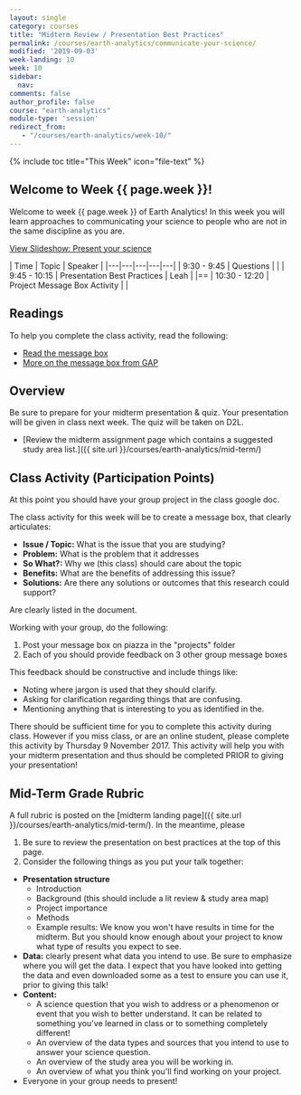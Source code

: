 ```yaml
---
layout: single
category: courses
title: "Midterm Review / Presentation Best Practices"
permalink: /courses/earth-analytics/communicate-your-science/
modified: '2019-09-03'
week-landing: 10
week: 10
sidebar:
  nav:
comments: false
author_profile: false
course: "earth-analytics"
module-type: 'session'
redirect_from:
   - "/courses/earth-analytics/week-10/"
---
```


{% include toc title="This Week" icon="file-text" %}

<div class="notice--info" markdown="1">

## <i class="fa fa-ship" aria-hidden="true"></i> Welcome to Week {{ page.week }}!

Welcome to week {{ page.week }} of Earth Analytics! In this week you will learn
approaches to communicating your science to people who are not in the same discipline
as you are.

<a class="btn .btn--x-large btn-info" href="{{ site.url }}/slide-shows/5-present-your-science-presentation/" target= "_blank"> <i class="fa fa-youtube-play" aria-hidden="true"></i>
View Slideshow: Present your science</a>

</div>

|  Time | Topic   | Speaker   |
|---|---|---|---|---|
| 9:30 - 9:45  | Questions |   |
| 9:45 - 10:15  | Presentation Best Practices | Leah |
|==
| 10:30 - 12:20  | Project Message Box Activity  |   |

## Readings

To help you complete the class activity, read the following:

* <a href = "https://docs.wixstatic.com/ugd/e58a91_26905f568b1f42b78ba712ac6bb9db65.pdf" target = "_blank">Read the message box </a>
* <a href = "http://gap2.eu/methodological-toolbox/the-message-box/" target = "_blank">More on the message box from GAP</a>


## Overview

Be sure to prepare for your midterm presentation & quiz.
Your presentation will be given in class next week. The quiz will be taken
on D2L.

* [Review the midterm assignment page which contains a suggested study area list.]({{ site.url }}/courses/earth-analytics/mid-term/)

<div class="notice--warning" markdown="1">

## Class Activity (Participation Points)

At this point you should have your group project in the class google doc.

The class activity for this week will be to create a message box, that clearly articulates:

* **Issue / Topic:** What is the issue that you are studying?
* **Problem:** What is the problem that it addresses
* **So What?:** Why we (this class) should care about the topic
* **Benefits:** What are the benefits of addressing this issue?
* **Solutions:** Are there any solutions or outcomes that this research could support?

Are clearly listed in the document.

Working with your group, do the following:

1. Post your message box on piazza in the "projects" folder
2. Each of you should provide feedback on 3 other group message boxes

This feedback should be constructive and include things like:

* Noting where jargon is used that they should clarify.
* Asking for clarification regarding things that are confusing.
* Mentioning anything that is interesting to you as identified in the.

There should be sufficient time for you to complete this activity during class. However
if you miss class, or are an online student, please complete this activity by
Thursday 9 November 2017. This activity will help you with your midterm presentation
and thus should be completed PRIOR to giving your presentation!

## Mid-Term Grade Rubric


A full rubric is posted on the [midterm landing page]({{ site.url }}/courses/earth-analytics/mid-term/). In the meantime, please

1. Be sure to review the presentation on best practices at the top of this page.
2. Consider the following things as you put your talk together:

* **Presentation structure**
  * Introduction
  * Background (this should include a lit review & study area map)
  * Project importance
  * Methods
  * Example results: We know you won't have results in time for the midterm. But you should know enough about your project to know what type of results you expect to see.
* **Data:** clearly present what data you intend to use. Be sure to emphasize where you will get the data. I expect that you have looked into getting the data and even downloaded some as a test to ensure you can use it, prior to giving this talk!
* **Content:**
  * A science question that you wish to address or a phenomenon or event that you wish to better understand. It can be related to something you've learned in class or to something completely different!
  * An overview of the data types and sources that you intend to use to answer your science question.
  * An overview of the study area you will be working in.
  * An overview of what you think you'll find working on your project.
* Everyone in your group needs to present!



<!--

This is the API assignment -- it's probably not that valuable
## <i class="fa fa-pencil-square-o" aria-hidden="true"></i> Homework Submission


### Complete the assignment below:

This week you will create an html formatted report! We will use html in case
you'd like to embed interactive leaflet maps in your final report. Do the following:

Create a new `R markdown `document. Name it: **lastName-firstInitial-week10.Rmd**
Within your `.Rmd` document, include the plots listed below. When you are done
with your report, use `knitr` to convert it to `html` format. Submit both the
`.Rmd` file and the `.html` file to D2L. Be sure to name your files
as instructed above!

#### Use knitr code chunk arguments

For this week's assignment, you can turn off warnings but please do not hide
your code. We want to see how your code up your plots and how you access the
data.

Include the following plots in your homework:

IMPORTANT!! for all plots be sure to:

* Add a title and label the x and y axes appropriately
* Adjust the colors of your plot to make it look nice

## Homework Part 1. Answer the following questions (33%)

1. What does API stand for and what is an API?
2. Why is programmatic access to data within our code useful?
3. List 2 characteristics of the `JSON` file format.

## Homework Part 2. Create the 2 plots below (66%)

#### Plot 1

Using the tools that we learned above, import the Princeton salary data below.

Plot the following:

Experience (x axis) vs. salary (y axis). Color your points by SEX and use facets
to add a facet for each of the three ranks. Your plot should look like the
one on the bottom of [this page]( {{ site.url }}/courses/earth-analytics/week-10/get-data-with-rcurl-r/#example-homework-plot).

<a href="http://data.princeton.edu/wws509/datasets/#salary" target="_blank">Learn more about the Princeton salary data</a>

As described on the website:

> These are the salary data used in Weisberg's book, consisting of observations on six variables for 52 tenure-track professors in a small college. The variables are:

* **sx** Sex, coded 1 for female and 0 for male
* **rk** Rank, coded
  * **1** for assistant professor,
  * **2** for associate professor, and
  * **3** for full professor
* **yr** Number of years in current rank
* **dg** Highest degree, coded 1 if doctorate, 0 if masters
* **yd** Number of years since highest degree was earned
* **sl** Academic year salary, in dollars.

**HINT:** these data have a header. You will have to look up the appropriate argument
to ensure that the data import properly using `read.table()`.

**HINT2:** You can add facets or individual plots for particular subsets of data (
in this case rank) using the `facet_wrap()` argument in a ggplot plot. For example
 `+ facet_wrap(~dg)` will create a ggplot plot with sub plots filtered by highest
 degree.)

#### Plot 2

Use the `read_secure_csv_file()` function to import the gapminder data following
 [this lesson]({{ site.url }}/courses/earth-analytics/week-10/access-gapminder-data-rcurl-r/)
Then create a plot using the `ggplot()` of two variables of interest. You can
pick any variables that you want to plot together but do not use variables that
we demonstrate in the online lessons!


#### Bonus plot - (1 point)

Following the class lessons, create an interactive map showing surface water
site locations using leaflet. The map popup should include the discharge value
for each site and the station type. IMPORTANT: there is a bug where leaflet
maps don't always render properly unless you specify the tile background that
it should use! If you get a map with a grey background, this may be why!

#### Additional bonus - (1 point)

You will get a second bonus point if you can make each marker unique based on
station type!

****

## Homework due: Wednesday April 12 2017 @ NOON.
Submit your report in both `.Rmd` and `.html` format to the D2l dropbox.

NOTE: ALL future assignments will be due BEFORE CLASS on Wednesday at NOON. Following
course policy we will not accept late assignments. Start early and submit your
assignment BEFORE NOON.
</div>


## Grade rubric

#### Questions (33.3%)

|  Full Credit | Partial Credit ~B | Partial Credit ~C | Partial Credit ~D | No Credit|
|---|---|---|---|---|
| What does API stand for and what is an API? |  |  | | |
| Why is programmatic access to data within our code useful? |  |  | | |
|===
| List 2 characteristics of the JSON file format. |  |  | | |

#### Plot 1 - Princeton data plot (33.3%)

|  Full Credit | Partial Credit ~B | Partial Credit ~C | Partial Credit ~D | No Credit|
|---|---|---|---|---|
| Data are plotted using the ggplot() function (not qplot!). |  |  | | |
| Data are read in using read.table() directly from the website (if you don't need to use getURL, that is ok. |  |  | | |
| Data are plotted: Experience (x axis) vs. salary (y axis).  |  |  | | |
| Data points are colored by sex.  |  |  | | |
| Ggplot facets are used to plot each subset by RANK.  |  |  | | |
| X and Y axis are labelled appropriately and the plot has a clear title.  |  |  | | |
|===
| Code is well documented and printed on the output html or pdf document.|  |  | | |

#### Plot 2 - Gapminder data plot using function (33.3%)

|  Full Credit | Partial Credit ~B | Partial Credit ~C | Partial Credit ~D | No Credit|
|---|---|---|---|---|
| Gapminder data are imported directly into R using the read_secure_csv_file() function. |  |  | | |
| Two variables are plotted (and they are not the variables used in the lessons). |  |  | | |
| X and Y axis are labelled appropriately  and the plot has a clear title.  |  |  | | |
|===
| Code is well documented and printed on the output html or pdf document.|  |  | | |

-->
